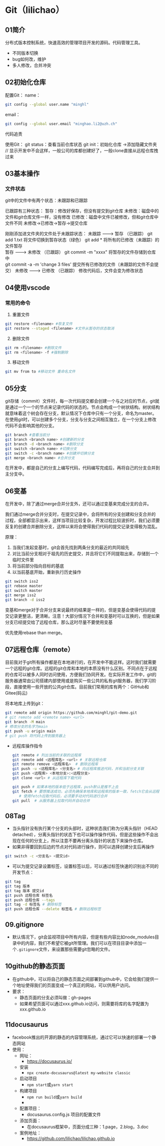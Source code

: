 # Git（lilichao）

## 01简介

分布式版本控制系统，快速高效的管理项目开发的源码。代码管理工具。

- 不同版本切换
- bug如何改，维护
- 多人修改，合并冲突

## 02初始化仓库

配置Git：
name：

```bash
git config --global user.name "minghl"
```

email：

```bash
git config --global user.email "minghao.li2@uzh.ch"
```


代码追责

使用Git：
git status：查看当前仓库状态
git init：初始化仓库 ->添加隐藏文件夹 // 显示开发中不会这样，一般公司的库都创建好了，一般clone直接从远程仓库拽过来

## 03基本操作

### 文件状态

git中的文件中有两个状态：未跟踪和已跟踪

已跟踪有三种状态：
暂存：修改好保存，但没有提交到git仓库
未修改：磁盘中的文件和git仓库文件一样，没有修改
已修改：磁盘中文件已被修改，但和git仓库中文件不同
未修改->已修改->暂存->提交仓库

刚刚添加进文件夹的文件处于未跟踪状态：
	未跟踪 ---> 暂存 （已跟踪）
		git add 1.txt 将文件切换到暂存状态（绿色）
		git add *  将所有的已修改（未跟踪）的文件暂存 	
	暂存 ---> 未修改 （已跟踪）
		git commit -m "xxxx" 将暂存的文件存储到仓库中	
		git commit -a -m 'change 3 files' 提交所有已修改的文件（未跟踪的文件不会提交）
	未修改 ---> 已修改 （已跟踪）
		修改代码后，文件会变为修改状态	

## 04使用vscode

### 常用的命令

1. 重置文件

```bash
git restore <filename> #恢复文件
git restore --staged <filename> #文件从暂存的状态取消
```

2. 删除文件

```bash
git rm <filename> #删除文件
git rm <filename> -f #强制删除
```

3. 移动文件

```bash
git mv from to #移动文件 重命名文件
```

## 05分支

git存储（commit）文件时，每一次代码提交都会创建一个与之对应的节点，git就是通过一个一个的节点来记录代码的状态的。节点会构成一个树状结构。树状结构就意味着这个树会存在分支，默认情况下仓库中只有一个分支，命名为master。在使用git时，可以创建多个分支，分支与分支之间相互独立，在一个分支上修改代码不会影响其他的分支。

```bash
git branch #查看当前分
git branch <branch name> #创建新的分支
git branch -d <branch name> #删除分支
git switch <branch name> #切换分支
git switch -c <branch name> #创建并切换分支
git merge <branch name> #合并分支
```

在开发中，都是自己的分支上编写代码，代码编写完成后，再将自己的分支合并到主分支中。

## 06变基

在开发中，除了通过merge合并分支外，还可以通过变基来完成分支的合并。

我们通过merge合并分支时，在提交记录中，会将所有的分支创建和分支合并的过程，全部都显示出来，这样当项目比较复杂，开发过程比较波折时，我们必须要反复的创建合并删除分支，这样以来将会使得我们代码的提交记录变得极为混乱。

原理：

1. 当我们发起变基时，git会首先找到两条分支的最近的共同祖先
2. 对比当前分支相对于祖先的历史提交，并且将它们不同提取出来，存储到一个临时文件里
3. 将当前部分指向目标的基底
4. 以当前基底开始，重新执行历史操作

```bash
git switch iss2
git rebase master
git switch master
git merge iss2
git branch -d iss2
```

变基和merge对于合并分支来说最终的结果是一样的，但是变基会使得代码的提交记录更整洁，更清晰。注意！大部分情况下合并和变基时可以互换的，但是如果分支已经提交给了远程仓库，那么这时尽量不要使用变基

优先使用rebase than merge。

## 07远程仓库（remote）

目前我对于git所有操作都是在本地进行的，在开发中不能这样。这时我们就需要一个远程的git仓库。远程的git仓库和本地的本质没有什么区别。不同点在于远程的仓库可以被多人同时访问使用，方便我们协同开发。在实际开发工作中，git的服务器通常由公司搭建内部使用或是购买一些公共的私有git服务器，我们学习阶段，直接使用一些开放的公共git仓库。目前我们常用的库有两个：GitHub和Gitee(码云)

将本地库上传到git：

```bash
git remote add origin https://github.com/minghl/git-demo.git
# git remote add <remote name> <url>
git branch -M main
# 修改分支的名字为main
git push -u origin main
# git push 将代码上传到服务器上
```

- 远程库操作指令

  ```bash
  git remote # 列出当前的关联的远程库
  git remote add <远程库名> <url> # 关联远程仓库
  git remote remove <远程库名>  # 删除远程库
  git push -u <远程库名> <分支名> # 向远程库推送代码，并和当前分支关联
  git push <远程库> <本地分支>:<远程分支>
  git clone <url> # 从远程库下载代码
  
  git push # 如果本地的版本低于远程库，push默认是推不上去
  git fetch # 要想推送成功，必须先确保本地库和远程库的版本一致，fetch它会从远程仓库下载所有代码，但是它不会将代码和当前分支自动合并
     # 使用fetch拉取代码后，必须要手动对代码进行合并	
  git pull  # 从服务器上拉取代码并自动合并 
  ```

## 08Tag

- 当头指针没有执行某个分支的头部时，这种状态我们称为分离头指针（HEAD detached），分离头指针的状态下也可以操作操作代码，但是这些操作不会出现在任何的分支上，所以注意不要再分离头指针的状态下来操作仓库。
- 如果非得要回到后边的节点对代码进行操作，则可以选择创建分支后再操作

```bash
git switch -c <分支名> <提交id>
```

- 可以为提交记录设置标签，设置标签以后，可以通过标签快速的识别出不同的开发节点：

```bash
git tag
git tag 版本
git tag 版本 提交id
git push 远程仓库 标签名
git push 远程仓库 --tags
git tag -d 标签名 # 删除标签
git push 远程仓库 --delete 标签名 # 删除远程标签
```

## 09.gitignore

- 默认情况下，git会监视项目中所有内容，但是有些内容比如node_modules目录中的内容，我们不希望它被git所管理。我们可以在项目目录中添加一个`.gitignore`文件，来设置那些需要git忽略的文件。

## 10github的静态页面

- 在github中，可以将自己的静态页面之间部署到github中，它会给我们提供一个地址使得我们的页面变成一个真正的网站，可以供用户访问。
- 要求：
  - 静态页面的分支必须叫做：gh-pages
  - 如果希望页面可以通过xxx.github.io访问，则需要将库的名字配置为xxx.github.io

## 11docusaurus

- facebook推出的开源的静态的内容管理系统，通过它可以快速的部署一个静态网站
- 使用：
  - 网址：
    - https://docusaurus.io/
  - 安装
    - `npx create-docusaurus@latest my-website classic`
  - 启动项目
    - `npm start`或`yarn start`
  - 构建项目
    - `npm run build`或`yarn build`
    - 
  - 配置项目：
    - docusaurus.config.js 项目的配置文件
  - 添加页面：
    - 在docusaurus框架中，页面分成三种：1.page，2.blog，3.doc
  - 案例地址：
    - https://github.com/lilichao/lilichao.github.io

## 

